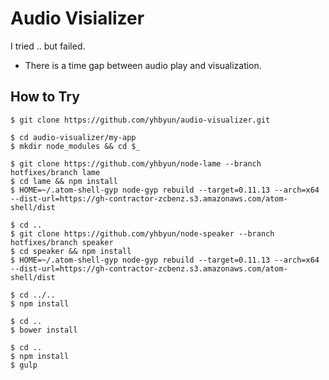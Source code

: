 # Audio Visializer

I tried .. but failed.

- There is a time gap between audio play and visualization.


## How to Try

```
$ git clone https://github.com/yhbyun/audio-visualizer.git

$ cd audio-visualizer/my-app
$ mkdir node_modules && cd $_

$ git clone https://github.com/yhbyun/node-lame --branch hotfixes/branch lame
$ cd lame && npm install
$ HOME=~/.atom-shell-gyp node-gyp rebuild --target=0.11.13 --arch=x64 --dist-url=https://gh-contractor-zcbenz.s3.amazonaws.com/atom-shell/dist

$ cd ..
$ git clone https://github.com/yhbyun/node-speaker --branch hotfixes/branch speaker
$ cd speaker && npm install
$ HOME=~/.atom-shell-gyp node-gyp rebuild --target=0.11.13 --arch=x64 --dist-url=https://gh-contractor-zcbenz.s3.amazonaws.com/atom-shell/dist

$ cd ../..
$ npm install

$ cd ..
$ bower install

$ cd ..
$ npm install
$ gulp
```
